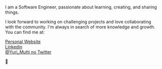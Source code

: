 I am a Software Engineer, passionate about learning, creating, and sharing things.

I look forward to working on challenging projects and love collaborating with the community. I'm always in search of more knowledge and growth.
You can find me at:

[Personal Website](https://yurimutti.com) <br />
[Linkedin](https://www.linkedin.com/in/yuri-mutti-0418bb1aa) <br />
[@Yuri_Mutti no Twitter](https://twitter.com/Yuri_Mutti) <br />

:love_you_gesture:
